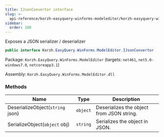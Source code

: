 ```yaml
---
title: IJsonConvertor interface
slug: >-
  api-reference/korzh-easyquery-winforms-modeleditor/korzh-easyquery-winforms-modeleditor-namespace/ijsonconvertor-interface
sidebar:
  order: 100
---
```


Exposes a JSON serializer / deserializer
```csharp
public interface Korzh.EasyQuery.WinForms.ModelEditor.IJsonConvertor

```
Package: `Korzh.EasyQuery.WinForms.ModelEditor` (targets: `net461`, `net5.0-windows7.0`, `netcoreapp3.1`)

Assembly: `Korzh.EasyQuery.WinForms.ModelEditor.dll`

### Methods

| Name | Type | Description | 
| --- | --- | --- | 
| DeserializeObject(`string` json) | `object` | Deserializes the object from JSON string. | 
| SerializeObject(`object` obj) | `string` | Serializes the object in JSON. |
